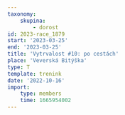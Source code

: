 ```yaml
---
taxonomy:
    skupina:
        - dorost
id: 2023-race_1879
start: '2023-03-25'
end: '2023-03-25'
title: 'Vytrvalost #10: po cestách'
place: 'Veverská Bitýška'
type: T
template: trenink
date: '2022-10-16'
import:
    type: members
    time: 1665954002
---
```


